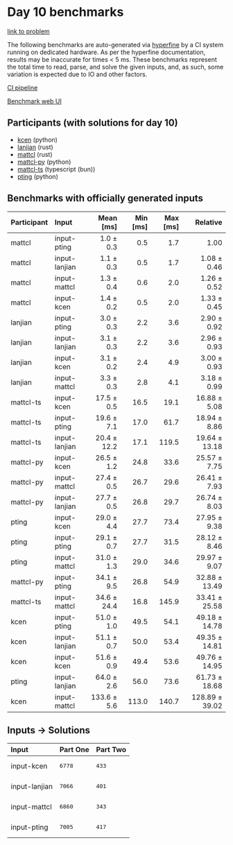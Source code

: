 # Day 10 benchmarks

[link to problem](https://adventofcode.com/2023/day/10)

The following benchmarks are auto-generated via
[hyperfine](https://github.com/sharkdp/hyperfine) by a CI system running on
dedicated hardware. As per the hyperfine documentation, results may be
inaccurate for times < 5 ms. These benchmarks represent the total time to read,
parse, and solve the given inputs, and, as such, some variation is expected due
to IO and other factors.

[CI pipeline](http://ci.papercode.net:8080/teams/main/pipelines/aoc2023)

[Benchmark web UI](https://aoc.ancalagon.black)


## Participants (with solutions for day 10)

- [kcen](https://github.com/kcen/aoc2023) (python)
- [lanjian](https://github.com/lanjian/aoc-2023) (rust)
- [mattcl](https://github.com/mattcl/aoc2023) (rust)
- [mattcl-py](https://github.com/mattcl/aoc2023-py) (python)
- [mattcl-ts](https://github.com/mattcl/aoc2023-js) (typescript (bun))
- [pting](https://github.com/pting/aoc2023) (python)


## Benchmarks with officially generated inputs

| Participant | Input | Mean [ms] | Min [ms] | Max [ms] | Relative |
|:---|:---|---:|---:|---:|---:|
| mattcl | input-pting | 1.0 ± 0.3 | 0.5 | 1.7 | 1.00 |
| mattcl | input-lanjian | 1.1 ± 0.3 | 0.5 | 1.7 | 1.08 ± 0.46 |
| mattcl | input-mattcl | 1.3 ± 0.4 | 0.6 | 2.0 | 1.26 ± 0.52 |
| mattcl | input-kcen | 1.4 ± 0.2 | 0.5 | 2.0 | 1.33 ± 0.45 |
| lanjian | input-pting | 3.0 ± 0.3 | 2.2 | 3.6 | 2.90 ± 0.92 |
| lanjian | input-lanjian | 3.1 ± 0.3 | 2.2 | 3.6 | 2.96 ± 0.93 |
| lanjian | input-kcen | 3.1 ± 0.2 | 2.4 | 4.9 | 3.00 ± 0.93 |
| lanjian | input-mattcl | 3.3 ± 0.3 | 2.8 | 4.1 | 3.18 ± 0.99 |
| mattcl-ts | input-kcen | 17.5 ± 0.5 | 16.5 | 19.1 | 16.88 ± 5.08 |
| mattcl-ts | input-pting | 19.6 ± 7.1 | 17.0 | 61.7 | 18.94 ± 8.86 |
| mattcl-ts | input-lanjian | 20.4 ± 12.2 | 17.1 | 119.5 | 19.64 ± 13.18 |
| mattcl-py | input-kcen | 26.5 ± 1.2 | 24.8 | 33.6 | 25.57 ± 7.75 |
| mattcl-py | input-mattcl | 27.4 ± 0.5 | 26.7 | 29.6 | 26.41 ± 7.93 |
| mattcl-py | input-lanjian | 27.7 ± 0.5 | 26.8 | 29.7 | 26.74 ± 8.03 |
| pting | input-kcen | 29.0 ± 4.4 | 27.7 | 73.4 | 27.95 ± 9.38 |
| pting | input-pting | 29.1 ± 0.7 | 27.7 | 31.5 | 28.12 ± 8.46 |
| pting | input-mattcl | 31.0 ± 1.3 | 29.0 | 34.6 | 29.97 ± 9.07 |
| mattcl-py | input-pting | 34.1 ± 9.5 | 26.8 | 54.9 | 32.88 ± 13.49 |
| mattcl-ts | input-mattcl | 34.6 ± 24.4 | 16.8 | 145.9 | 33.41 ± 25.58 |
| kcen | input-pting | 51.0 ± 1.0 | 49.5 | 54.1 | 49.18 ± 14.78 |
| kcen | input-lanjian | 51.1 ± 0.7 | 50.0 | 53.4 | 49.35 ± 14.81 |
| kcen | input-kcen | 51.6 ± 0.9 | 49.4 | 53.6 | 49.76 ± 14.95 |
| pting | input-lanjian | 64.0 ± 2.6 | 56.0 | 73.6 | 61.73 ± 18.68 |
| kcen | input-mattcl | 133.6 ± 5.6 | 113.0 | 140.7 | 128.89 ± 39.02 |


## Inputs -> Solutions

| Input | Part One | Part Two |
|:---|:---|:---|
|input-kcen|<pre>6778</pre>|<pre>433</pre>|
|input-lanjian|<pre>7066</pre>|<pre>401</pre>|
|input-mattcl|<pre>6860</pre>|<pre>343</pre>|
|input-pting|<pre>7005</pre>|<pre>417</pre>|